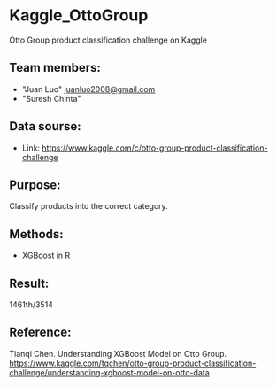 # Kaggle_OttoGroup
Otto Group product classification challenge on Kaggle

## Team members:
- "Juan Luo" juanluo2008@gmail.com
- "Suresh Chinta"

## Data sourse:
- Link: https://www.kaggle.com/c/otto-group-product-classification-challenge

## Purpose:
Classify products into the correct category.

## Methods:
- XGBoost in R

## Result:
1461th/3514

## Reference:
Tianqi Chen. Understanding XGBoost Model on Otto Group. https://www.kaggle.com/tqchen/otto-group-product-classification-challenge/understanding-xgboost-model-on-otto-data

